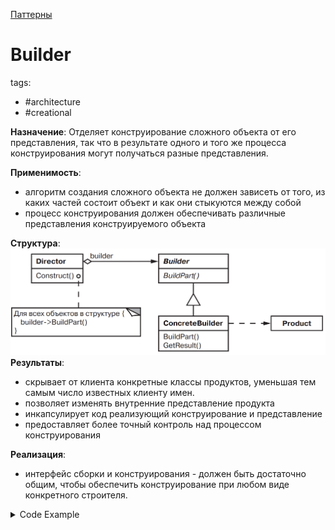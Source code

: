 [Паттерны](../../Patterns.md)

# Builder

tags:

- #architecture
- #creational

**Назначение**: Отделяет конструирование сложного объекта от его представления, так что в результате одного и того же процесса конструирования могут получаться разные представления.

**Применимость**:

- алгоритм создания сложного объекта не должен зависеть от того, из каких частей состоит объект и как они стыкуются между собой
- процесс конструирования должен обеспечивать различные представления конструируемого объекта

**Структура**:
![Builder](./Builder.png)
**Результаты**:

- скрывает от клиента конкретные классы продуктов, уменьшая тем самым число известных клиенту имен.
- позволяет изменять внутренние представление продукта
- инкапсулирует код реализующий конструирование и представление
- предоставляет более точный контроль над процессом конструирования

**Реализация**:

- интерфейс сборки и конструирования - должен быть достаточно общим, чтобы обеспечить конструирование при любом виде конкретного строителя.

<details>
 <summary>Code Example</summary>

```js
class MazeBuilder {
	constructor() {}
	buildMaze() {
		throw new Error('MazeBuilder buildMaze is not implemented');
	}
	buildRoom(room) {
		throw new Error('MazeBuilder buildRoom is not implemented');
	}
	buildDoor(roomFrom, roomTo) {
		throw new Error('MazeBuilder buildDoor is not implemented');
	}
	getMaze() {
		throw new Error('MazeBuilder getMaze is not implemented');
	}
}

export class StandartMazeBuilder extends MazeBuilder {
	constructor() {
		super();
		this.maze = null;
	}

	buildMaze() {
		this.maze = new Maze();
	}
	buildRoom(roomNum) {
		if (this.maze.roomNo(roomNum)) {
			const room = new Room(room);
			this.maze.addRoom(room);

			room.setSide(direction.north, new Wall());
			room.setSide(direction.south, new Wall());
			room.setSide(direction.east, new Wall());
			room.setSide(direction.west, new Wall());
		}
	}
	buildDoor(roomFrom, roomTo) {
		if (!this.maze.roomNo(roomFrom)) {
			throw new Error(`room:${roomFrom} is not Exist`);
		}
		if (!this.maze.roomNo(roomTo)) {
			throw new Error(`room:${roomTo} is not Exist`);
		}

		const r1 = this.maze.getRoom(roomFrom);
		const r2 = this.maze.getRoom(roomTo);

		const door = new Door(r1, r2);
		r1.setSide(direction.east, door);
		r2.setSide(direction.west, door);
	}
	getMaze() {
		return this.maze;
	}
}

export class CountingMazeBuilder extends MazeBuilder {
	constructor() {
		super();
		this.rooms = 0;
		this.doors = 0;
	}

	buildMaze() {
		this.maze = new Maze();
	}
	buildRoom(roomNum) {
		this.rooms++;
	}
	buildDoor(roomFrom, roomTo) {
		this.doors++;
	}
	getMaze() {
		return this.maze;
	}

	getCounts() {
		return { rooms: this.rooms, doors: this.doors };
	}
}

const game = new MazeGame();

const maze = game.createMaze(new StandartMazeBuilder());
console.log(maze);
const countingMazeBuilder = new CountingMazeBuilder();
const countingMaze = game.createMaze(countingMazeBuilder);
console.log(
	`В лабиринте есть ${countingMazeBuilder.rooms} ` +
		`комнат и ${countingMazeBuilder.doors} дверей`,
);
```

<details>
 <summary>doka</summary>

Cтроитель — позволяет создавать объекты, добавляя им свойства по заданным правилам.
**Когда использовать**

- при создании объекта нужно выполнить много шагов, часть из которых могут быть необязательными.

```ts
class DrinkBuilder {
	settings = {
		base: 'espresso',
	};
	addMilk = () => {
		this.settings.milk = true;
		return this;
	};
	addSugar = () => {
		this.settings.sugar = true;
		return this;
	};
	addCream = () => {
		this.settings.cream = true;
		return this;
	};
	addSyrup = () => {
		this.settings.syrup = true;
		return this;
	};
	build = () => new Drink(this.settings);
}
```

</details>
